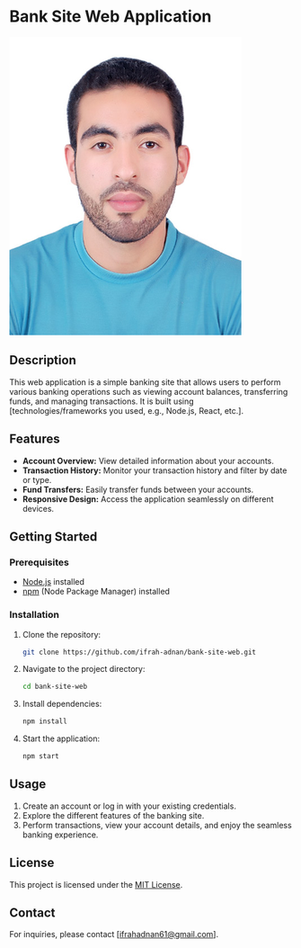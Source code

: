 # Bank Site Web Application

![Bank Site Logo](logo.jpg)

## Description

This web application is a simple banking site that allows users to perform various banking operations such as viewing account balances, transferring funds, and managing transactions. It is built using [technologies/frameworks you used, e.g., Node.js, React, etc.].

## Features

- **Account Overview:** View detailed information about your accounts.
- **Transaction History:** Monitor your transaction history and filter by date or type.
- **Fund Transfers:** Easily transfer funds between your accounts.
- **Responsive Design:** Access the application seamlessly on different devices.

## Getting Started

### Prerequisites

- [Node.js](https://nodejs.org/) installed
- [npm](https://www.npmjs.com/) (Node Package Manager) installed

### Installation

1. Clone the repository:

   ```bash
   git clone https://github.com/ifrah-adnan/bank-site-web.git
   ```

2. Navigate to the project directory:

   ```bash
   cd bank-site-web
   ```

3. Install dependencies:

   ```bash
   npm install
   ```

4. Start the application:

   ```bash
   npm start
   ```

## Usage

1. Create an account or log in with your existing credentials.
2. Explore the different features of the banking site.
3. Perform transactions, view your account details, and enjoy the seamless banking experience.

## License

This project is licensed under the [MIT License](LICENSE).

## Contact

For inquiries, please contact [ifrahadnan61@gmail.com].
